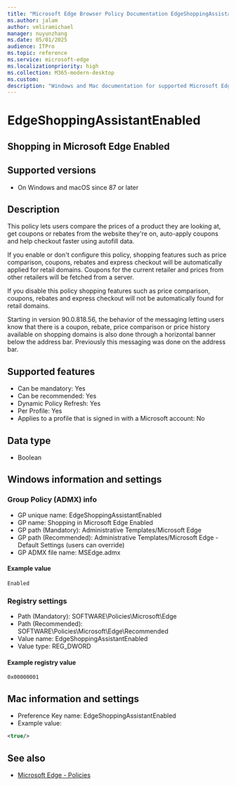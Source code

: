 ```yaml
---
title: "Microsoft Edge Browser Policy Documentation EdgeShoppingAssistantEnabled"
ms.author: jalam
author: vmliramichael
manager: nuyunzhang
ms.date: 05/01/2025
audience: ITPro
ms.topic: reference
ms.service: microsoft-edge
ms.localizationpriority: high
ms.collection: M365-modern-desktop
ms.custom:
description: "Windows and Mac documentation for supported Microsoft Edge Browser policy: Shopping in Microsoft Edge Enabled"
---
```


<!--THIS FILE IS AUTOMATICALLY GENERATED. MANUAL CHANGES WILL BE OVERWRITTEN.-->
<!--Please contact the Microsoft Edge Manageability team with any questions.-->

# EdgeShoppingAssistantEnabled

## Shopping in Microsoft Edge Enabled


## Supported versions

- On Windows and macOS since 87 or later

## Description

This policy lets users compare the prices of a product they are looking at, get coupons or rebates from the website they're on, auto-apply coupons and help checkout faster using autofill data.

If you enable or don't configure this policy, shopping features such as price comparison, coupons, rebates and express checkout will be automatically applied for retail domains. Coupons for the current retailer and prices from other retailers will be fetched from a server.

If you disable this policy shopping features such as price comparison, coupons, rebates and express checkout will not be automatically found for retail domains.

Starting in version 90.0.818.56, the behavior of the messaging letting users know that there is a coupon, rebate, price comparison or price history available on shopping domains is also done through a horizontal banner below the address bar. Previously this messaging was done on the address bar.

## Supported features

- Can be mandatory: Yes
- Can be recommended: Yes
- Dynamic Policy Refresh: Yes
- Per Profile: Yes
- Applies to a profile that is signed in with a Microsoft account: No

## Data type

- Boolean

## Windows information and settings

### Group Policy (ADMX) info

- GP unique name: EdgeShoppingAssistantEnabled
- GP name: Shopping in Microsoft Edge Enabled
- GP path (Mandatory): Administrative Templates/Microsoft Edge
- GP path (Recommended): Administrative Templates/Microsoft Edge - Default Settings (users can override)
- GP ADMX file name: MSEdge.admx

#### Example value

```
Enabled
```

### Registry settings

- Path (Mandatory): SOFTWARE\Policies\Microsoft\Edge
- Path (Recommended): SOFTWARE\Policies\Microsoft\Edge\Recommended
- Value name: EdgeShoppingAssistantEnabled
- Value type: REG_DWORD

#### Example registry value

```
0x00000001
```


## Mac information and settings

- Preference Key name: EdgeShoppingAssistantEnabled
- Example value:

```xml
<true/>
```

## See also
- [Microsoft Edge - Policies](../microsoft-edge-policies.md)
